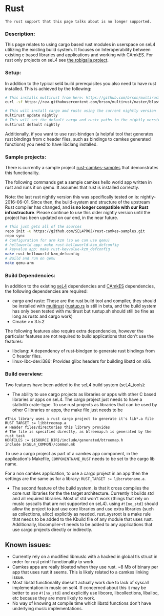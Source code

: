 # Rust
```
The rust support that this page talks about is no longer supported.
```
### Description:
 This page relates to using cargo based rust modules
in userspace on seL4 utilizing the existing build system. It focuses on
Interoperability between existing c based libraries and applications and
working with CAmkES. For rust only projects on seL4 see
[the robigalia project](https://robigalia.org/).

### Setup:
 In addition to the typical sel4 build prerequisites you
also need to have rust installed. This is achieved by the following:

~~~bash
# This installs multirust from here: https://github.com/brson/multirust
curl -sf https://raw.githubusercontent.com/brson/multirust/master/blastoff.sh | sh

# This will install cargo and rustc using the current nightly version
multirust update nightly
# This will set the default cargo and rustc paths to the nightly version
multirust default nightly
~~~

Additionally, if you want to use rust-bindgen (a helpful tool that
generates rust bindings from c header files, such as bindings to camkes
generated functions) you need to have libclang installed.

### Sample projects:


There is currently a sample project
[rust-camkes-samples](https://github.com/SEL4PROJ/rust-camkes-samples)
that demonstrates this functionality.

The following commands get a sample camkes hello world app written in
rust and runs it on qemu. It assumes that rust is installed correctly.

Note: the last rust nightly version this was specifically tested on is:
nightly-2016-06-01. Since then, the build-system and structure of the
upstream Rust compiler has changed, and **is no longer compatible with
our Rust infrastructure**. Please continue to use this older nightly
version until the project has been updated on our end, in the near
future.
~~~bash
# This just gets all of the sources
repo init -u https://github.com/SEL4PROJ/rust-camkes-samples.git 
repo sync  
# Configuration for arm kzm (so we can use qemu)
# helloworld app: make rust-helloworld-kzm_defconfig
# keyvalue app: make rust-keyvalue-kzm_defconfig
make rust-helloworld-kzm_defconfig
# Build and run on qemu
make qemu-arm
~~~

### Build Dependencies:
 In addition to the existing
[seL4](SetupUbuntu) dependencies and [CAmkES](CAmkES)
dependencies, the following dependencies are required:

- cargo and rustc: These are the rust build tool and compiler, they
      should be installed with
      [multirust](https://github.com/brson/multirust)
      ([rustup.rs](https://www.rustup.rs/) is still in beta,
      and the build system has only been tested with multirust but
      rustup.sh should still be fine as long as rustc and cargo work)
- Cmake >= 3.5.2

The following features also require extra dependencies, however the
particular features are not required to build applications that don't
use the features:

- libclang: A dependency of rust-bindgen to generate rust bindings
      from C header files.
- linux-libc-dev:i386: Provides glibc headers for building libstd
      on x86.

### Build overview:
 Two features have been added to the seL4 build
system (seL4_tools):

- The ability to use cargo projects as libraries or apps with other
      C based libraries or apps on seL4. The cargo project just needs to
      have a staticlib crate-type. To use rust projects as libraries
      that can be used by other C libraries or apps, the make file just
      needs to be

~~~make
#This library uses a rust cargo project to generate it's lib*.a file
RUST_TARGET := libbtreemap.a
# Header files/directories this library provides
# The file is specified directly, as btreemap.h is generated by the rust task
HDRFILES := ${SOURCE_DIR}/include/generated/btreemap.h
include $(SEL4_COMMON)/common.mk
~~~

To use a cargo project as part of a camkes app component, in the
application's Makefile, `COMPONENTNAME_RUST` needs to be set to the cargo
lib name.

For a non camkes application, to use a cargo project in an app then the
settings are the same as for a library: `RUST_TARGET := libcratename.a`.

- The second feature of the build system, is that it cross compiles
      the core rust libraries for the the target architecture. Currently
      it builds std and all required libraries. Most of std won't work
      (things that rely on muslc syscalls that are not supported
      on seL4). using `#![no_std]` should allow the project to just
      use core libraries and use extra libraries (such as
      collections, alloc) explicitly as needed. rust_sysroot is a make
      rule that needs to be added to the Kbuild file of any module that
      uses rust. Additionally, libcompiler-rt needs to be added to any
      applications that use cargo projects directly or indirectly.

## Known issues:


- Currently rely on a modified libmuslc with a hacked in global
        tls struct in order for rust printf functionality to work.
- Camkes apps are really bloated when they use rust. \~8 Mb of
        binary per app that uses rust it seems. This is likely related
        to a camkes linking issue.
- Most libstd functionality doesn't actually work due to lack of
        syscall implementation in muslc on sel4. If concerned about this
        it may be better to use `#![no_std]` and explicitly use
        libcore, libcollections, liballoc, etc because they are more
        likely to work.
- No way of knowing at compile time which libstd functions don't
        have underlying muslc implementations.


